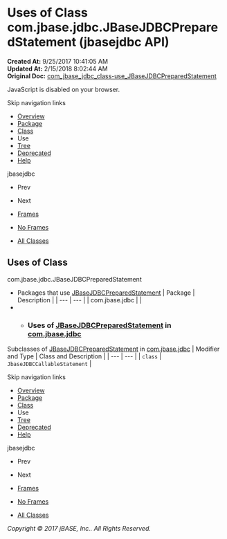 # Uses of Class com.jbase.jdbc.JBaseJDBCPreparedStatement (jbasejdbc   API)

**Created At:** 9/25/2017 10:41:05 AM  
**Updated At:** 2/15/2018 8:02:44 AM  
**Original Doc:** [com_jbase_jdbc_class-use_JBaseJDBCPreparedStatement](https://docs.jbase.com/39229-class-use/com_jbase_jdbc_class-use_JBaseJDBCPreparedStatement)  

<!--<br>    try {<br>        if (location.href.indexOf('is-external=true') == -1) {<br>            parent.document.title="Uses of Class com.jbase.jdbc.JBaseJDBCPreparedStatement (jbasejdbc   API)";<br>        }<br>    }<br>    catch(err) {<br>    }<br>//-->
JavaScript is disabled on your browser.

Skip navigation links

- [Overview](../../../../overview-summary.html)
- [Package](./../../jbase-jdbc-api)
- [Class](./../../jbasejdbcpreparedstatement-%28jbasejdbc-api%29 "class in com.jbase.jdbc")
- Use
- [Tree](./../../com.jbase.jdbc-class-hierarchy-%28jbasejdbc---api%29)
- [Deprecated](../../../../deprecated-list.html)
- [Help](../../../../help-doc.html)


jbasejdbc <br>

- Prev
- Next


- [Frames](./.)
- [No Frames](./.)


- [All Classes](../../../../allclasses-noframe.html)


<!--<br>  allClassesLink = document.getElementById("allclasses\_navbar\_top");<br>  if(window==top) {<br>    allClassesLink.style.display = "block";<br>  }<br>  else {<br>    allClassesLink.style.display = "none";<br>  }<br>  //-->

## Uses of Class
com.jbase.jdbc.JBaseJDBCPreparedStatement

- Packages that use [JBaseJDBCPreparedStatement](./../../jbasejdbcpreparedstatement-%28jbasejdbc-api%29 "class in com.jbase.jdbc") | Package | Description |
| --- | --- |
| com.jbase.jdbc |   |
- - ### Uses of [JBaseJDBCPreparedStatement](./../../jbasejdbcpreparedstatement-%28jbasejdbc-api%29 "class in com.jbase.jdbc") in [com.jbase.jdbc](./../../jbase-jdbc-api)


Subclasses of [JBaseJDBCPreparedStatement](./../../jbasejdbcpreparedstatement-%28jbasejdbc-api%29 "class in com.jbase.jdbc") in [com.jbase.jdbc](./../../jbase-jdbc-api) | Modifier and Type | Class and Description |
| --- | --- |
| `class` | `JbaseJDBCCallableStatement`  |

Skip navigation links

- [Overview](../../../../overview-summary.html)
- [Package](./../../jbase-jdbc-api)
- [Class](./../../jbasejdbcpreparedstatement-%28jbasejdbc-api%29 "class in com.jbase.jdbc")
- Use
- [Tree](./../../com.jbase.jdbc-class-hierarchy-%28jbasejdbc---api%29)
- [Deprecated](../../../../deprecated-list.html)
- [Help](../../../../help-doc.html)


jbasejdbc <br>

- Prev
- Next


- [Frames](./.)
- [No Frames](./.)


- [All Classes](../../../../allclasses-noframe.html)


<!--<br>  allClassesLink = document.getElementById("allclasses\_navbar\_bottom");<br>  if(window==top) {<br>    allClassesLink.style.display = "block";<br>  }<br>  else {<br>    allClassesLink.style.display = "none";<br>  }<br>  //-->

*Copyright © 2017 jBASE, Inc.. All Rights Reserved.*
